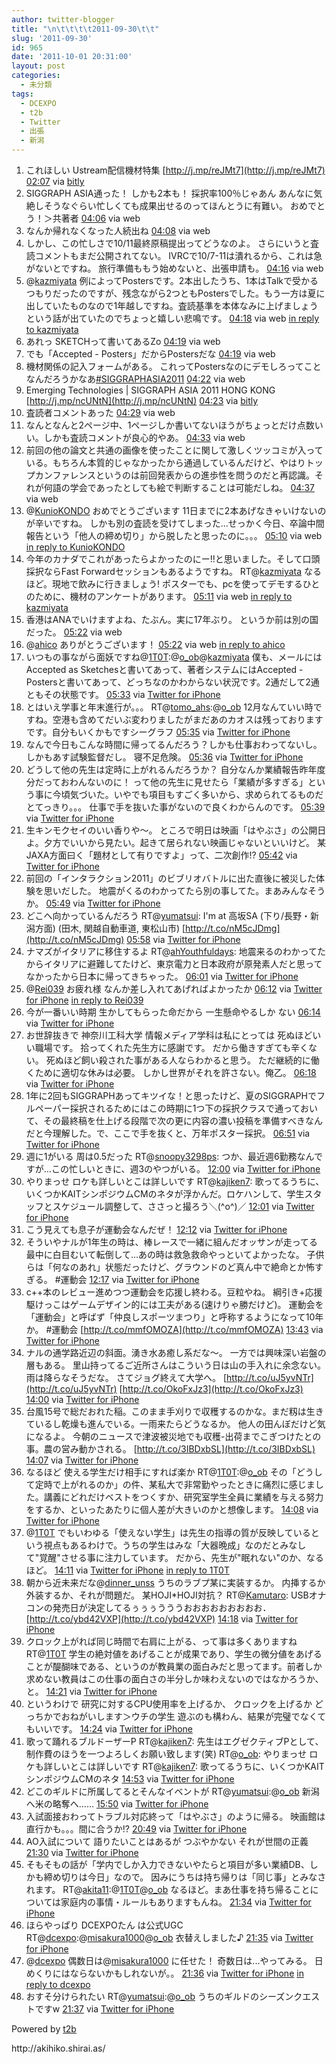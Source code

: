 ```yaml
---
author: twitter-blogger
title: "\n\t\t\t\t2011-09-30\t\t"
slug: '2011-09-30'
id: 965
date: '2011-10-01 20:31:00'
layout: post
categories:
  - 未分類
tags:
  - DCEXPO
  - t2b
  - Twitter
  - 出張
  - 新潟
---
```


<div xmlns:georss="http://www.georss.org/georss">

1.  <span><span>これほしい Ustream配信機材特集 [http://j.mp/reJMt7](http://j.mp/reJMt7)</span> <span>[<span>02:07</span>](http://twitter.com/o_ob/status/119760267679764481) <span>via [bitly](http://bit.ly)</span></span></span>
2.  <span><span>SIGGRAPH ASIA通った！ しかも2本も！ 採択率100％じゃあん あんなに気絶しそうなぐらい忙しくても成果出せるのってほんとうに有難い。 おめでとう！＞共著者</span> <span>[<span>04:06</span>](http://twitter.com/o_ob/status/119790285583695872) <span>via web</span></span></span>
3.  <span><span>なんか帰れなくなった人続出ね</span> <span>[<span>04:08</span>](http://twitter.com/o_ob/status/119790840443961345) <span>via web</span></span></span>
4.  <span><span>しかし、この忙しさで10/11最終原稿提出ってどうなのよ。 さらにいうと査読コメントもまだ公開されてない。 IVRCで10/7-11は潰れるから、これは急がないとですね。 旅行準備ももう始めないと、出張申請も。</span> <span>[<span>04:16</span>](http://twitter.com/o_ob/status/119792779235823618) <span>via web</span></span></span>
5.  <span><span>@[kazmiyata](http://twitter.com/kazmiyata "kazmiyata") 例によってPostersです。2本出したうち、1本はTalkで受かるつもりだったのですが、残念ながら2つともPostersでした。もう一方は夏に出していたものなので1年越しですね。査読基準を本体なみに上げましょうという話が出ていたのでちょっと嬉しい悲鳴です。</span> <span>[<span>04:18</span>](http://twitter.com/o_ob/status/119793176545464320) <span>via web</span> [in reply to kazmiyata](http://twitter.com/kazmiyata/status/119791451671498752)</span></span>
6.  <span><span>あれっ SKETCHって書いてあるZo</span> <span>[<span>04:19</span>](http://twitter.com/o_ob/status/119793424303005696) <span>via web</span></span></span>
7.  <span><span>でも「Accepted - Posters」だからPostersだな</span> <span>[<span>04:19</span>](http://twitter.com/o_ob/status/119793589726355456) <span>via web</span></span></span>
8.  <span><span>機材関係の記入フォームがある。 これってPostersなのにデモしろってことなんだろうかなあ[#SIGGRAPHASIA2011](http://twitter.com/search?q=%23SIGGRAPHASIA2011 "#SIGGRAPHASIA2011")</span> <span>[<span>04:22</span>](http://twitter.com/o_ob/status/119794272378699776) <span>via web</span></span></span>
9.  <span><span>Emerging Technologies | SIGGRAPH ASIA 2011 HONG KONG [http://j.mp/ncUNtN](http://j.mp/ncUNtN)</span> <span>[<span>04:23</span>](http://twitter.com/o_ob/status/119794543204909058) <span>via [bitly](http://bit.ly)</span></span></span>
10.  <span><span>査読者コメントあった</span> <span>[<span>04:29</span>](http://twitter.com/o_ob/status/119796129541009409) <span>via web</span></span></span>
11.  <span><span>なんとなんと2ページ中、1ページしか書いてないほうがちょっとだけ点数いい。しかも査読コメントが良心的やあ。</span> <span>[<span>04:33</span>](http://twitter.com/o_ob/status/119797118897623040) <span>via web</span></span></span>
12.  <span><span>前回の他の論文と共通の画像を使ったことに関して激しくツッコミが入っている。もちろん本質的じゃなかったから通過しているんだけど、やはりトップカンファレンスというのは前回発表からの進歩性を問うのだと再認識。それが何語の学会であったとしても絵で判断することは可能だしね。</span> <span>[<span>04:37</span>](http://twitter.com/o_ob/status/119798089463762944) <span>via web</span></span></span>
13.  <span><span>@[KunioKONDO](http://twitter.com/KunioKONDO "KunioKONDO") おめでとうございます 11日までに2本あげなきゃいけないのが辛いですね。 しかも別の査読を受けてしまった…せっかく今日、卒論中間報告という「他人の締め切り」から脱したと思ったのに。。。</span> <span>[<span>05:10</span>](http://twitter.com/o_ob/status/119806423914917888) <span>via web</span> [in reply to KunioKONDO](http://twitter.com/KunioKONDO/status/119797491125329920)</span></span>
14.  <span><span>今年のカナダでこれがあったらよかったのにー!!と思いました。そして口頭採択ならFast Forwardセッションもあるようですね。 RT@[kazmiyata](http://twitter.com/kazmiyata "kazmiyata") なるほど。現地で飲みに行きましょう! ポスターでも、pcを使ってデモするひとのために、機材のアンケートがあります。</span> <span>[<span>05:11</span>](http://twitter.com/o_ob/status/119806698155286528) <span>via web</span> [in reply to kazmiyata](http://twitter.com/kazmiyata/status/119804262514561024)</span></span>
15.  <span><span>香港はANAでいけますよね、たぶん。実に17年ぶり。 というか前は別の国だった。</span> <span>[<span>05:22</span>](http://twitter.com/o_ob/status/119809275773198336) <span>via web</span></span></span>
16.  <span><span>@[ahico](http://twitter.com/ahico "ahico") ありがとうございます！</span> <span>[<span>05:22</span>](http://twitter.com/o_ob/status/119809358510030848) <span>via web</span> [in reply to ahico](http://twitter.com/ahico/status/119809218156040193)</span></span>
17.  <span><span>いつもの事ながら面妖ですね@[1T0T](http://twitter.com/1T0T "1T0T"):@[o_ob](http://twitter.com/o_ob "o_ob")@[kazmiyata](http://twitter.com/kazmiyata "kazmiyata") 僕も、メールにはAccepted as Sketchesと書いてあって、著者システムにはAccepted -Postersと書いてあって、どっちなのかわからない状況です。2通だして2通ともその状態です。</span> <span>[<span>05:33</span>](http://twitter.com/o_ob/status/119812140407341057) <span>via [Twitter for iPhone](http://twitter.com/#!/download/iphone)</span></span></span>
18.  <span><span>とはいえ学事と年末進行が。。。 RT@[tomo_ahs](http://twitter.com/tomo_ahs "tomo_ahs"):@[o_ob](http://twitter.com/o_ob "o_ob") 12月なんていい時ですね。空港も含めてだいぶ変わりましたがまだあのカオスは残っておりますです。自分もいくかもですシーグラフ</span> <span>[<span>05:35</span>](http://twitter.com/o_ob/status/119812589013303296) <span>via [Twitter for iPhone](http://twitter.com/#!/download/iphone)</span></span></span>
19.  <span><span>なんで今日もこんな時間に帰ってるんだろう？しかも仕事おわってないし。 しかもあす試験監督だし。 寝不足危険。</span> <span>[<span>05:36</span>](http://twitter.com/o_ob/status/119812960158887936) <span>via [Twitter for iPhone](http://twitter.com/#!/download/iphone)</span></span></span>
20.  <span><span>どうして他の先生は定時に上がれるんだろうか？ 自分なんか業績報告昨年度分だっておわんないのに！ って他の先生に見せたら「業績が多すぎる」という事に今頃気づいた。いやでも項目もすごく多いから、求められてるものだとてっきり。。。 仕事で手を抜いた事がないので良くわからんのです。</span> <span>[<span>05:39</span>](http://twitter.com/o_ob/status/119813729620738050) <span>via [Twitter for iPhone](http://twitter.com/#!/download/iphone)</span></span></span>
21.  <span><span>生キンモクセイのいい香りや～。 ところで明日は映画「はやぶさ」の公開日よ。夕方でいいから見たい。起きて居られない映画じゃないといいけど。 某JAXA方面曰く「題材として有りですよ」って、二次創作!?</span> <span>[<span>05:42</span>](http://twitter.com/o_ob/status/119814317095927809) <span>via [Twitter for iPhone](http://twitter.com/#!/download/iphone)</span></span></span>
22.  <span><span>前回の「インタラクション2011」のビブリオバトルに出た直後に被災した体験を思いだした。 地震がくるのわかってたら別の事してた。まあみんなそうか。</span> <span>[<span>05:49</span>](http://twitter.com/o_ob/status/119816067697754112) <span>via [Twitter for iPhone](http://twitter.com/#!/download/iphone)</span></span></span>
23.  <span><span>どこへ向かっているんだろう RT@[yumatsui](http://twitter.com/yumatsui "yumatsui"): I'm at 高坂SA (下り/長野・新潟方面) (田木, 関越自動車道, 東松山市) [http://t.co/nM5cJDmg](http://t.co/nM5cJDmg)</span> <span>[<span>05:58</span>](http://twitter.com/o_ob/status/119818315932762112) <span>via [Twitter for iPhone](http://twitter.com/#!/download/iphone)</span></span></span>
24.  <span><span>ナマズがイタリアに移住するよ RT@[ahYouthfuldays](http://twitter.com/ahYouthfuldays "ahYouthfuldays"): 地震来るのわかってたからイタリアに避難してたけど、東京電力と日本政府が原発素人だと思ってなかったから日本に帰ってきちゃった。</span> <span>[<span>06:01</span>](http://twitter.com/o_ob/status/119819194320695296) <span>via [Twitter for iPhone](http://twitter.com/#!/download/iphone)</span></span></span>
25.  <span><span>@[Rei039](http://twitter.com/Rei039 "Rei039") お疲れ様 なんか差し入れてあげればよかったか</span> <span>[<span>06:12</span>](http://twitter.com/o_ob/status/119822032102887424) <span>via [Twitter for iPhone](http://twitter.com/#!/download/iphone)</span> [in reply to Rei039](http://twitter.com/Rei039/status/119820444898566144)</span></span>
26.  <span><span>今が一番いい時期 生かしてもらった命だから 一生懸命やるしか ない</span> <span>[<span>06:14</span>](http://twitter.com/o_ob/status/119822386907447296) <span>via [Twitter for iPhone](http://twitter.com/#!/download/iphone)</span></span></span>
27.  <span><span>お世辞抜きで 神奈川工科大学 情報メディア学科は私にとっては 死ぬほどいい職場です。 拾ってくれた先生方に感謝です。 だから働きすぎても辛くない。 死ぬほど飼い殺された事がある人ならわかると思う。 ただ継続的に働くために適切な休みは必要。 しかし世界がそれを許さない。俺乙。</span> <span>[<span>06:18</span>](http://twitter.com/o_ob/status/119823506472058880) <span>via [Twitter for iPhone](http://twitter.com/#!/download/iphone)</span></span></span>
28.  <span><span>1年に2回もSIGGRAPHあってキツイな！と思ったけど、夏のSIGGRAPHでフルペーパー採択されるためにはこの時期に1つ下の採択クラスで通っておいて、その最終稿を仕上げる段階で次の更に内容の濃い投稿を準備すべきなんだと今理解した。で、ここで手を抜くと、万年ポスター採択。</span> <span>[<span>06:51</span>](http://twitter.com/o_ob/status/119831694093197312) <span>via [Twitter for iPhone](http://twitter.com/#!/download/iphone)</span></span></span>
29.  <span><span>週に1がいる 周は0.5だった RT@[snoopy3298ps](http://twitter.com/snoopy3298ps "snoopy3298ps"): つか、最近週6勤務なんですが…この忙しいときに、週3のやつがいる。</span> <span>[<span>12:00</span>](http://twitter.com/o_ob/status/119909458443907073) <span>via [Twitter for iPhone](http://twitter.com/#!/download/iphone)</span></span></span>
30.  <span><span>やりまっせ ロケも詳しいとこは詳しいです RT@[kajiken7](http://twitter.com/kajiken7 "kajiken7"): 歌ってるうちに、いくつかKAITシンポジウムCMのネタが浮かんだ。ロケハンして、学生スタッフとスケジュール調整して、ささっと撮ろう＼(^o^)／</span> <span>[<span>12:01</span>](http://twitter.com/o_ob/status/119909814783586306) <span>via [Twitter for iPhone](http://twitter.com/#!/download/iphone)</span></span></span>
31.  <span><span>こう見えても息子が運動会なんだぜ！</span> <span>[<span>12:12</span>](http://twitter.com/o_ob/status/119912523926474752) <span>via [Twitter for iPhone](http://twitter.com/#!/download/iphone)</span></span></span>
32.  <span><span>そういやナルが1年生の時は、棒レースで一緒に組んだオッサンが走ってる最中に白目むいて転倒して...あの時は救急救命やっといてよかったな。 子供らは「何なのあれ」状態だったけど、グラウンドのど真ん中で絶命とか怖すぎる。 #運動会</span> <span>[<span>12:17</span>](http://twitter.com/o_ob/status/119913828245979136) <span>via [Twitter for iPhone](http://twitter.com/#!/download/iphone)</span></span></span>
33.  <span><span>c++本のレビュー進めつつ運動会を応援し終わる。豆粒やね。 綱引き+応援駆けっこはゲームデザイン的には工夫がある(速けりゃ勝だけど)。 運動会を「運動会」と呼ばず「仲良しスポーツまつり」と呼称するようになって10年か。 #運動会 [http://t.co/mmfOMOZA](http://t.co/mmfOMOZA)</span> <span>[<span>13:43</span>](http://twitter.com/o_ob/status/119935357453217793) <span>via [Twitter for iPhone](http://twitter.com/#!/download/iphone)</span></span></span>
34.  <span><span>ナルの通学路近辺の斜面。湧き水あ癒し系だな～。 一方では興味深い岩盤の層もある。 里山持ってるご近所さんはこういう日は山の手入れに余念ない。 雨は降らなそうだな。 さてジョグ終えて大学へ。 [http://t.co/uJ5yvNTr](http://t.co/uJ5yvNTr) [http://t.co/OkoFxJz3](http://t.co/OkoFxJz3)</span> <span>[<span>14:00</span>](http://twitter.com/o_ob/status/119939726869409792) <span>via [Twitter for iPhone](http://twitter.com/#!/download/iphone)</span></span></span>
35.  <span><span>台風15号で総だおれた稲。このまま手刈りで収穫するのかな。まだ籾は生きているし乾燥も進んでいる。一雨来たらどうなるか。 他人の田んぼだけど気になるよ。 今朝のニュースで津波被災地でも収穫-出荷までこぎつけたとの事。農の営み動かされる。 [http://t.co/3IBDxbSL](http://t.co/3IBDxbSL)</span> <span>[<span>14:07</span>](http://twitter.com/o_ob/status/119941576406478848) <span>via [Twitter for iPhone](http://twitter.com/#!/download/iphone)</span></span></span>
36.  <span><span>なるほど 使える学生だけ相手にすれば楽か RT@[1T0T](http://twitter.com/1T0T "1T0T"):@[o_ob](http://twitter.com/o_ob "o_ob") その「どうして定時で上がれるのか」の件、某私大で非常勤やったときに痛烈に感じました。講義にどれだけベストをつくすか、研究室学生全員に業績を与える努力をするか、といったあたりに個人差が大きいのかと想像します。</span> <span>[<span>14:08</span>](http://twitter.com/o_ob/status/119941761295593474) <span>via [Twitter for iPhone](http://twitter.com/#!/download/iphone)</span></span></span>
37.  <span><span>@[1T0T](http://twitter.com/1T0T "1T0T") でもいわゆる「使えない学生」は先生の指導の質が反映しているという視点もあるわけで。うちの学生はみな「大器晩成」なのだとみなして"覚醒"させる事に注力しています。 だから、先生が"眠れない"のか、なるほど。</span> <span>[<span>14:11</span>](http://twitter.com/o_ob/status/119942600877801472) <span>via [Twitter for iPhone](http://twitter.com/#!/download/iphone)</span> [in reply to 1T0T](http://twitter.com/1T0T/status/119911121196023808)</span></span>
38.  <span><span>朝から近未来だな@[dinner_unss](http://twitter.com/dinner_unss "dinner_unss") うちのラブプ某に実装するか。 内挿するか外装するか、それが問題だ。 某HOJI*HOJI対抗？ RT@[Kamutaro](http://twitter.com/Kamutaro "Kamutaro"): USBオナコンの発売日が決定してるぅぅぅうううおおおおおおおおお． [http://t.co/ybd42VXP](http://t.co/ybd42VXP)</span> <span>[<span>14:18</span>](http://twitter.com/o_ob/status/119944201445191680) <span>via [Twitter for iPhone](http://twitter.com/#!/download/iphone)</span></span></span>
39.  <span><span>クロック上がれば同じ時間で右肩に上がる、って事は多くありますね RT@[1T0T](http://twitter.com/1T0T "1T0T") 学生の絶対値をあげることが成果であり、学生の微分値をあげることが醍醐味である、というのが教員業の面白みだと思ってます。前者しか求めない教員はこの仕事の面白さの半分しか味わえないのではなかろうか、と。</span> <span>[<span>14:21</span>](http://twitter.com/o_ob/status/119945023952392192) <span>via [Twitter for iPhone](http://twitter.com/#!/download/iphone)</span></span></span>
40.  <span><span>というわけで 研究に対するCPU使用率を上げるか、 クロックを上げるか どっちかでおねがいします＞ウチの学生 遊ぶのも構わん、結果が完璧でなくてもいいです。</span> <span>[<span>14:24</span>](http://twitter.com/o_ob/status/119945638694760448) <span>via [Twitter for iPhone](http://twitter.com/#!/download/iphone)</span></span></span>
41.  <span><span>歌って踊れるブルドーザーP RT@[kajiken7](http://twitter.com/kajiken7 "kajiken7"): 先生はエグゼクティブPとして、制作費のほうを一つよろしくお願い致します(笑) RT@[o_ob](http://twitter.com/o_ob "o_ob"): やりまっせ ロケも詳しいとこは詳しいです RT@[kajiken7](http://twitter.com/kajiken7 "kajiken7"): 歌ってるうちに、いくつかKAITシンポジウムCMのネタ</span> <span>[<span>14:53</span>](http://twitter.com/o_ob/status/119953049392386049) <span>via [Twitter for iPhone](http://twitter.com/#!/download/iphone)</span></span></span>
42.  <span><span>どこのギルドに所属してるとそんなイベントが RT@[yumatsui](http://twitter.com/yumatsui "yumatsui"):@[o_ob](http://twitter.com/o_ob "o_ob") 新潟へ米の略奪へ……</span> <span>[<span>15:50</span>](http://twitter.com/o_ob/status/119967303789068288) <span>via [Twitter for iPhone](http://twitter.com/#!/download/iphone)</span></span></span>
43.  <span><span>入試面接おわってトラブル対応終って「はやぶさ」のように帰る。 映画館は直行かも。。。間に合うか!?</span> <span>[<span>20:49</span>](http://twitter.com/o_ob/status/120042762707025921) <span>via [Twitter for iPhone](http://twitter.com/#!/download/iphone)</span></span></span>
44.  <span><span>AO入試について 語りたいことはあるが つぶやかない それが世間の正義</span> <span>[<span>21:30</span>](http://twitter.com/o_ob/status/120052834078179328) <span>via [Twitter for iPhone](http://twitter.com/#!/download/iphone)</span></span></span>
45.  <span><span>そもそもの話が「学内でしか入力できないやたらと項目が多い業績DB、しかも締め切りは今日」なので。 因みにうちは持ち帰りは「同じ事」とみなされます。 RT@[akita11](http://twitter.com/akita11 "akita11"):@[1T0T](http://twitter.com/1T0T "1T0T")@[o_ob](http://twitter.com/o_ob "o_ob") なるほど。まあ仕事を持ち帰ることについては家庭内の事情・ルールもありますもんね。</span> <span>[<span>21:34</span>](http://twitter.com/o_ob/status/120053856271994881) <span>via [Twitter for iPhone](http://twitter.com/#!/download/iphone)</span></span></span>
46.  <span><span>ほらやっぱり DCEXPOたん は公式UGC RT@[dcexpo](http://twitter.com/dcexpo "dcexpo"):@[misakura1000](http://twitter.com/misakura1000 "misakura1000")@[o_ob](http://twitter.com/o_ob "o_ob") 衣替えしました♪</span> <span>[<span>21:35</span>](http://twitter.com/o_ob/status/120054181758373888) <span>via [Twitter for iPhone](http://twitter.com/#!/download/iphone)</span></span></span>
47.  <span><span>@[dcexpo](http://twitter.com/dcexpo "dcexpo") 偶数日は@[misakura1000](http://twitter.com/misakura1000 "misakura1000") に任せた！ 奇数日は...やってみる。 日めくりにはならないかもしれないが。。</span> <span>[<span>21:36</span>](http://twitter.com/o_ob/status/120054491448999936) <span>via [Twitter for iPhone](http://twitter.com/#!/download/iphone)</span> [in reply to dcexpo](http://twitter.com/dcexpo/status/119986794044465152)</span></span>
48.  <span><span>おすそ分けられたい RT@[yumatsui](http://twitter.com/yumatsui "yumatsui"):@[o_ob](http://twitter.com/o_ob "o_ob") うちのギルドのシーズンクエストですw</span> <span>[<span>21:37</span>](http://twitter.com/o_ob/status/120054610244276224) <span>via [Twitter for iPhone](http://twitter.com/#!/download/iphone)</span></span></span>

</div>

Powered by [t2b](http://t2b.utilz.jp/)

<div>http://akihiko.shirai.as/</div>